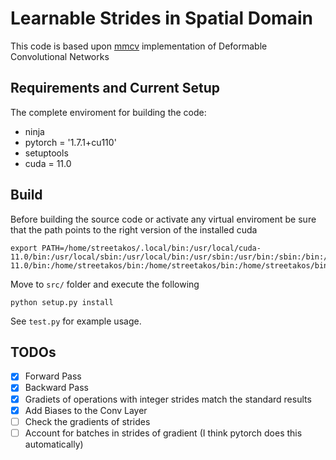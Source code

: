 # Learnable Strides in Spatial Domain


This code is based upon [mmcv](https://github.com/open-mmlab/mmcv/tree/master/mmcv/ops) implementation of Deformable Convolutional Networks

## Requirements and Current Setup
The complete enviroment for building the code:
- ninja
- pytorch = '1.7.1+cu110'
- setuptools
- cuda = 11.0

## Build
Before building the source code or activate any virtual enviroment be sure that the path
points to the right version of the installed cuda
```
export PATH=/home/streetakos/.local/bin:/usr/local/cuda-11.0/bin:/usr/local/sbin:/usr/local/bin:/usr/sbin:/usr/bin:/sbin:/bin:/usr/games:/usr/local/games:/snap/bin:/usr/local/cuda-11.0/bin:/home/streetakos/bin:/home/streetakos/bin:/home/streetakos/bin
```
Move to `src/` folder and execute the following
```
python setup.py install
```

See `test.py` for example usage.


## TODOs

- [x] Forward Pass
- [x] Backward Pass
- [x] Gradiets of operations with integer strides match the standard results
- [x] Add Biases to the Conv Layer
- [ ] Check the gradients of strides
- [ ] Account for batches in strides of gradient (I think pytorch does this automatically)
